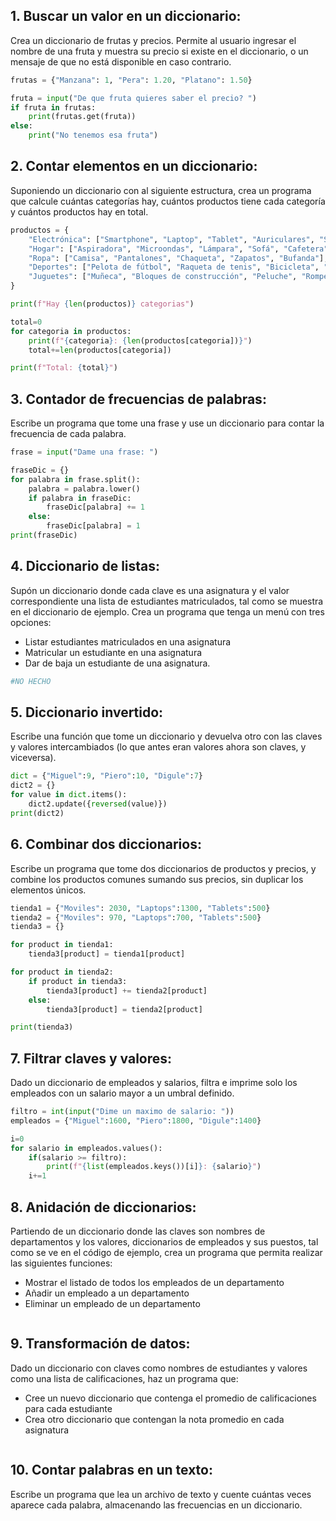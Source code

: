 ## **1. Buscar un valor en un diccionario:**
Crea un diccionario de frutas y precios. Permite al usuario ingresar el nombre de una fruta y muestra su precio si existe en el diccionario, o un mensaje de que no está disponible en caso contrario.

```python
frutas = {"Manzana": 1, "Pera": 1.20, "Platano": 1.50}

fruta = input("De que fruta quieres saber el precio? ")
if fruta in frutas:
    print(frutas.get(fruta))
else:
    print("No tenemos esa fruta")
```

## **2. Contar elementos en un diccionario:**
Suponiendo un diccionario con al siguiente estructura, crea un programa que calcule cuántas categorías hay, cuántos productos tiene cada categoría y cuántos productos hay en total.

```python
productos = {
    "Electrónica": ["Smartphone", "Laptop", "Tablet", "Auriculares", "Smartwatch"],
    "Hogar": ["Aspiradora", "Microondas", "Lámpara", "Sofá", "Cafetera"],
    "Ropa": ["Camisa", "Pantalones", "Chaqueta", "Zapatos", "Bufanda"],
    "Deportes": ["Pelota de fútbol", "Raqueta de tenis", "Bicicleta", "Pesas", "Cuerda de saltar"],
    "Juguetes": ["Muñeca", "Bloques de construcción", "Peluche", "Rompecabezas", "Coche de juguete"],
}

print(f"Hay {len(productos)} categorias")

total=0
for categoria in productos:
    print(f"{categoria}: {len(productos[categoria])}")
    total+=len(productos[categoria])

print(f"Total: {total}")
```

## **3. Contador de frecuencias de palabras:**
Escribe un programa que tome una frase y use un diccionario para contar la frecuencia de cada palabra.

```python
frase = input("Dame una frase: ")

fraseDic = {}
for palabra in frase.split():
    palabra = palabra.lower()
    if palabra in fraseDic:
        fraseDic[palabra] += 1
    else:
        fraseDic[palabra] = 1
print(fraseDic)
```

## **4. Diccionario de listas:**
Supón un diccionario donde cada clave es una asignatura y el valor correspondiente una lista de estudiantes matriculados, tal como se muestra en el diccionario de ejemplo. Crea un programa que tenga un menú con tres opciones:

- Listar estudiantes matriculados en una asignatura
- Matricular un estudiante en una asignatura
- Dar de baja un estudiante de una asignatura.

```python
#NO HECHO
```

## **5. Diccionario invertido:**
Escribe una función que tome un diccionario y devuelva otro con las claves y valores intercambiados (lo que antes eran valores ahora son claves, y viceversa).

```python
dict = {"Miguel":9, "Piero":10, "Digule":7}
dict2 = {}
for value in dict.items():
    dict2.update({reversed(value)})
print(dict2)
```

## **6. Combinar dos diccionarios:**
Escribe un programa que tome dos diccionarios de productos y precios, y combine los productos comunes sumando sus precios, sin duplicar los elementos únicos.

```python
tienda1 = {"Moviles": 2030, "Laptops":1300, "Tablets":500}
tienda2 = {"Moviles": 970, "Laptops":700, "Tablets":500}
tienda3 = {}

for product in tienda1:
    tienda3[product] = tienda1[product]

for product in tienda2:
    if product in tienda3:
        tienda3[product] += tienda2[product]
    else:
        tienda3[product] = tienda2[product]

print(tienda3)
```

## **7. Filtrar claves y valores:**
Dado un diccionario de empleados y salarios, filtra e imprime solo los empleados con un salario mayor a un umbral definido.

```python
filtro = int(input("Dime un maximo de salario: "))
empleados = {"Miguel":1600, "Piero":1800, "Digule":1400}

i=0
for salario in empleados.values():
    if(salario >= filtro):
        print(f"{list(empleados.keys())[i]}: {salario}")
    i+=1
```

## **8. Anidación de diccionarios:**
Partiendo de un diccionario donde las claves son nombres de departamentos y los valores, diccionarios de empleados y sus puestos, tal como se ve en el código de ejemplo, crea un programa que permita realizar las siguientes funciones:

- Mostrar el listado de todos los empleados de un departamento
- Añadir un empleado a un departamento
- Eliminar un empleado de un departamento

```python

```

## **9. Transformación de datos:**
Dado un diccionario con claves como nombres de estudiantes y valores como una lista de calificaciones, haz un programa que:
- Cree un nuevo diccionario que contenga el promedio de calificaciones para cada estudiante
- Crea otro diccionario que contengan la nota promedio en cada asignatura

```python

```

## **10. Contar palabras en un texto:**
Escribe un programa que lea un archivo de texto y cuente cuántas veces aparece cada palabra, almacenando las frecuencias en un diccionario.

```python

```

